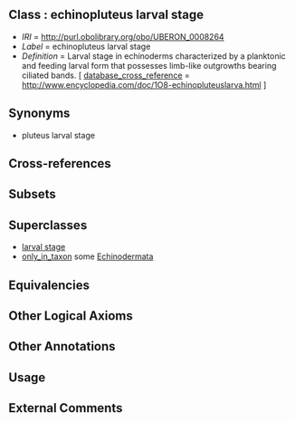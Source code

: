 
## Class : echinopluteus larval stage

 * *IRI* = http://purl.obolibrary.org/obo/UBERON_0008264
 * *Label* = echinopluteus larval stage
 * *Definition* = Larval stage in echinoderms characterized by a planktonic and feeding larval form that possesses limb-like outgrowths bearing ciliated bands. [ [database_cross_reference](../../ef/oboInOwl#hasDbXref.md) = http://www.encyclopedia.com/doc/1O8-echinopluteuslarva.html ]

## Synonyms

 * pluteus larval stage

## Cross-references


## Subsets


## Superclasses

 * [larval stage](../../UBERON/69/UBERON_0000069.md)
 * [only_in_taxon](../../RO/60/RO_0002160.md) some [Echinodermata](../../NCBITaxon/86/NCBITaxon_7586.md)

## Equivalencies


## Other Logical Axioms


## Other Annotations


## Usage


## External Comments

